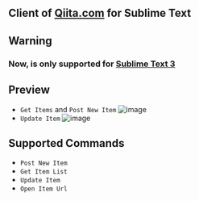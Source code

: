 ## Client of [Qiita.com](www.qiita.com) for Sublime Text

## Warning
### Now, is only supported for [Sublime Text 3](http://www.sublimetext.com/3)

## Preview
- `Get Items` and `Post New Item`
![image](https://www.dropbox.com/s/fnfy4eh3nsael0t/new.png?dl=1)
- `Update Item`
![image](https://www.dropbox.com/s/7dbzj2wkw2q342n/update.png?dl=1)

## Supported Commands
- `Post New Item`
- `Get Item List`
- `Update Item`
- `Open Item Url`
